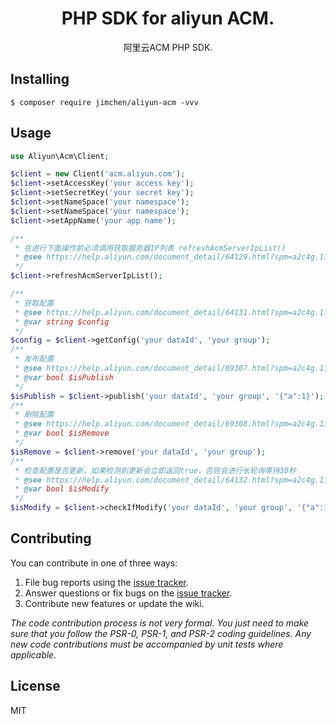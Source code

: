 <h1 align="center"> PHP SDK for aliyun ACM. </h1>

<p align="center"> 阿里云ACM PHP SDK.</p>


## Installing

```shell
$ composer require jimchen/aliyun-acm -vvv
```

## Usage

```php
use Aliyun\Acm\Client;

$client = new Client('acm.aliyun.com');
$client->setAccessKey('your access key');
$client->setSecretKey('your secret key');
$client->setNameSpace('your namespace');
$client->setNameSpace('your namespace');
$client->setAppName('your app name');

/** 
 * 在进行下面操作前必须调用获取服务器IP列表 refreshAcmServerIpList()
 * @see https://help.aliyun.com/document_detail/64129.html?spm=a2c4g.11186623.6.574.bef5674fio1Bnv 
 */
$client->refreshAcmServerIpList();

/**
 * 获取配置
 * @see https://help.aliyun.com/document_detail/64131.html?spm=a2c4g.11186623.6.576.5305674fxujgIk
 * @var string $config 
 */
$config = $client->getConfig('your dataId', 'your group');
/**
 * 发布配置
 * @see https://help.aliyun.com/document_detail/69307.html?spm=a2c4g.11186623.6.578.2cf37a1c8vxBgD
 * @var bool $isPublish 
 */
$isPublish = $client->publish('your dataId', 'your group', '{"a":1}');
/** 
 * 删除配置
 * @see https://help.aliyun.com/document_detail/69308.html?spm=a2c4g.11186623.6.579.23e052b5igAgFi
 * @var bool $isRemove 
 */
$isRemove = $client->remove('your dataId', 'your group');
/** 
 * 检查配置是否更新，如果检测到更新会立即返回true，否则会进行长轮询等待30秒
 * @see https://help.aliyun.com/document_detail/64132.html?spm=a2c4g.11186623.6.577.5b9111b6a3vgi8
 * @var bool $isModify 
 */
$isModify = $client->checkIfModify('your dataId', 'your group', '{"a":1}');
```

## Contributing

You can contribute in one of three ways:

1. File bug reports using the [issue tracker](https://github.com/JimChenWYU/aliyun-acm/issues).
2. Answer questions or fix bugs on the [issue tracker](https://github.com/JimChenWYU/aliyun-acm/issues).
3. Contribute new features or update the wiki.

_The code contribution process is not very formal. You just need to make sure that you follow the PSR-0, PSR-1, and PSR-2 coding guidelines. Any new code contributions must be accompanied by unit tests where applicable._

## License

MIT